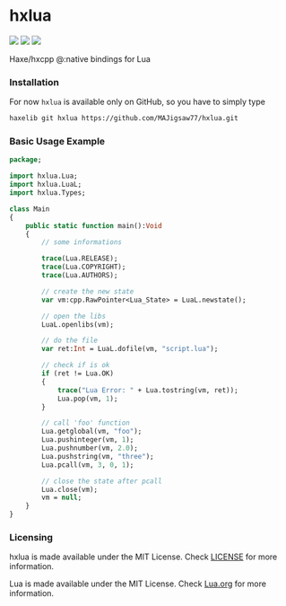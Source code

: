 # hxlua

![](https://img.shields.io/github/repo-size/MAJigsaw77/hxlua) ![](https://badgen.net/github/open-issues/MAJigsaw77/hxlua) ![](https://badgen.net/badge/license/MIT/green)

Haxe/hxcpp @:native bindings for Lua

### Installation

For now `hxlua` is available only on GitHub, so you have to simply type

```bash
haxelib git hxlua https://github.com/MAJigsaw77/hxlua.git
```

### Basic Usage Example

```hx
package;

import hxlua.Lua;
import hxlua.LuaL;
import hxlua.Types;

class Main
{
	public static function main():Void
	{
		// some informations

		trace(Lua.RELEASE);
		trace(Lua.COPYRIGHT);
		trace(Lua.AUTHORS);

		// create the new state
		var vm:cpp.RawPointer<Lua_State> = LuaL.newstate();

		// open the libs
		LuaL.openlibs(vm);

		// do the file
		var ret:Int = LuaL.dofile(vm, "script.lua");

		// check if is ok
		if (ret != Lua.OK)
		{
			trace("Lua Error: " + Lua.tostring(vm, ret));
			Lua.pop(vm, 1);
		}

		// call 'foo' function
		Lua.getglobal(vm, "foo");
		Lua.pushinteger(vm, 1);
		Lua.pushnumber(vm, 2.0);
		Lua.pushstring(vm, "three");
		Lua.pcall(vm, 3, 0, 1);

		// close the state after pcall
		Lua.close(vm);
		vm = null;
	}
}
```

### Licensing

hxlua is made available under the MIT License. Check [LICENSE](./LICENSE) for more information.

Lua is made available under the MIT License. Check [Lua.org](https://www.lua.org/license.html) for more information.
